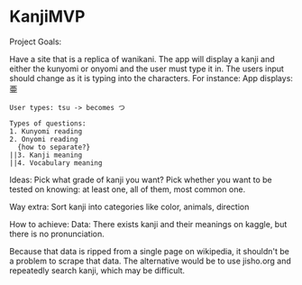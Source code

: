 # KanjiMVP

Project Goals:

  Have a site that is a replica of wanikani. The app will display a kanji and either the kunyomi or onyomi and the user must type it in.
  The users input should change as it is typing into the characters.
  For instance:
    App displays:  亜

    User types: tsu -> becomes つ

    Types of questions:
    1. Kunyomi reading
    2. Onyomi reading
      {how to separate?}
    ||3. Kanji meaning
    ||4. Vocabulary meaning

  Ideas:
    Pick what grade of kanji you want?
    Pick whether you want to be tested on knowing: at least one, all of them, most common one.




  Way extra:
    Sort kanji into categories like color, animals, direction


How to achieve:
  Data:
    There exists kanji and their meanings on kaggle, but there is no pronunciation.

  Because that data is ripped from a single page on wikipedia, it shouldn't be a problem to scrape that data.
  The alternative would be to use jisho.org and repeatedly search kanji, which may be difficult.

